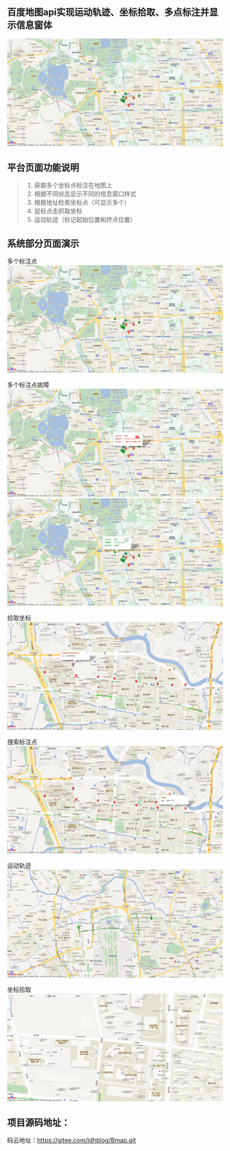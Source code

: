 百度地图api实现运动轨迹、坐标拾取、多点标注并显示信息窗体
------------------------
![多个标注点](./images/zs/1.png "多个标注点")  



平台页面功能说明
------------------------
> 1. 获取多个坐标点标注在地图上
> 2. 根据不同状态显示不同的信息窗口样式
> 3. 根据地址检索坐标点（可显示多个）
> 4. 鼠标点击抓取坐标
> 5. 运动轨迹（标记起始位置和终点位置）




系统部分页面演示
------------------------

多个标注点
![主页](./images/zs/1.png "多个标注点")

多个标注点故障
![多个标注点故障](./images/zs/2.png "多个标注点故障")
![多个标注点正常](./images/zs/3.png "多个标注点正常")

拾取坐标
![拾取坐标](./images/zs/4.png "拾取坐标")

搜索标注点
![搜索标注点](./images/zs/5.png "搜索标注点")

运动轨迹
![运动轨迹](./images/zs/6.png "运动轨迹")

坐标拾取
![坐标拾取](./images/zs/7.png "坐标拾取")

项目源码地址：
------------------------

码云地址：https://gitee.com/ldhblog/Bmap.git
